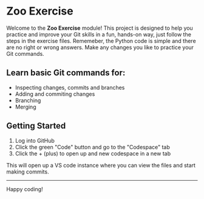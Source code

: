 # Zoo Exercise

Welcome to the **Zoo Exercise** module! This project is designed to help you practice and improve your Git skills in a fun, hands-on way, just follow the steps in the exercise files.
Rememeber, the Python code is simple and there are no right or wrong answers. Make any changes you like to practice your Git commands.

## Learn basic Git commands for:
- Inspecting changes, commits and branches
- Adding and commiting changes
- Branching
- Merging

## Getting Started

1. Log into GitHub
2. Click the green "Code" button and go to the "Codespace" tab
3. Click the + (plus) to open up and new codespace in a new tab

This will open up a VS code instance where you can view the files and start making commits.

---
Happy coding!
